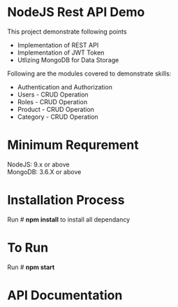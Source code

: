# NodeJS Rest API Demo

This project demonstrate following points

- Implementation of REST API 
- Implementation of JWT Token
- Utlizing MongoDB for Data Storage 

Following are the modules covered to demonstrate skills:

- Authentication and Authorization 
- Users - CRUD Operation 
- Roles - CRUD Operation 
- Product - CRUD Operation
- Category - CRUD Operation

# Minimum Requrement

NodeJS: 9.x or above <br>
MongoDB: 3.6.X or above

# Installation Process

Run # <b>npm install</b> to install all dependancy 

# To Run 
Run # <b> npm start </b>

# API Documentation 






